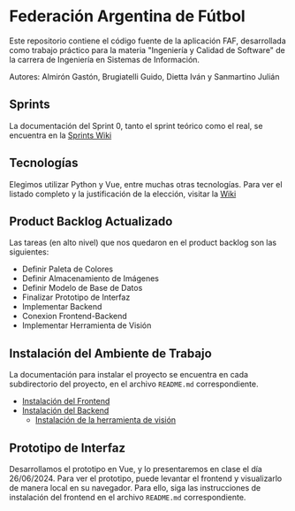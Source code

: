 # Federación Argentina de Fútbol

Este repositorio contiene el código fuente de la aplicación FAF, desarrollada como
trabajo práctico para la materia "Ingeniería y Calidad de Software" de la carrera de Ingeniería en Sistemas
de Información.

Autores: Almirón Gastón, Brugiatelli Guido, Dietta Iván y Sanmartino Julián

## Sprints

La documentación del Sprint 0, tanto el sprint teórico como el real, se encuentra en la
[Sprints Wiki](https://github.com/jjsanmartino03/faf/wiki/Sprints#sprint-0)

## Tecnologías

Elegimos utilizar Python y Vue, entre muchas otras tecnologías. Para ver el listado completo y la justificación de la
elección, visitar la [Wiki](https://github.com/jjsanmartino03/faf/wiki/Tecnologias)

## Product Backlog Actualizado
Las tareas (en alto nivel) que nos quedaron en el product backlog son las siguientes:
- Definir Paleta de Colores
- Definir Almacenamiento de Imágenes
- Definir Modelo de Base de Datos
- Finalizar Prototipo de Interfaz
- Implementar Backend
- Conexion Frontend-Backend
- Implementar Herramienta de Visión

## Instalación del Ambiente de Trabajo

La documentación para instalar el proyecto se encuentra en cada subdirectorio del proyecto, en el archivo `README.md`
correspondiente.

- [Instalación del Frontend](client/README.md)
- [Instalación del Backend](server/README.md)
  - [Instalación de la herramienta de visión](vision/README.md)

## Prototipo de Interfaz
Desarrollamos el prototipo en Vue, y lo presentaremos en clase el día 26/06/2024. Para ver el prototipo, puede 
levantar el frontend y visualizarlo de manera local en su navegador. Para ello, siga las instrucciones de instalación
del frontend en el archivo `README.md` correspondiente.
